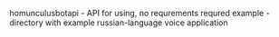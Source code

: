 homunculusbotapi - API for using, no requrements requred
example - directory with example russian-language voice application
